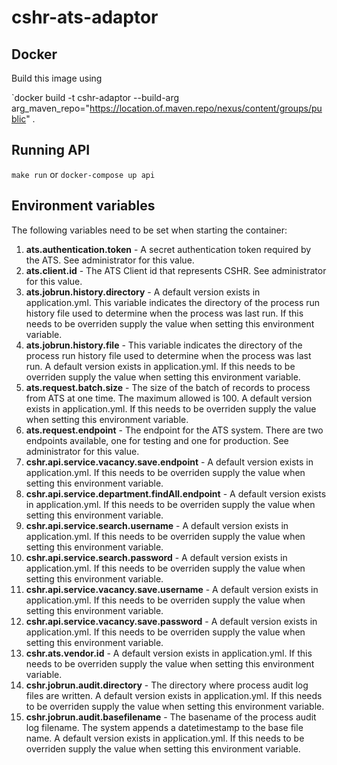 # cshr-ats-adaptor

## Docker

Build this image using

`docker build -t cshr-adaptor --build-arg arg_maven_repo="https://location.of.maven.repo/nexus/content/groups/public" .

## Running API

`make run` or `docker-compose up api`



## Environment variables
The following variables need to be set when starting the container:

1. **ats.authentication.token** - A secret authentication token required by the ATS. See administrator for this value. 
1. **ats.client.id** - The ATS Client id that represents CSHR. See administrator for this value. 
1. **ats.jobrun.history.directory** - A default version exists in application.yml.  This variable indicates the directory of the process run history file used to determine when the process was last run. If this needs to be overriden supply the value when setting this environment variable. 
1. **ats.jobrun.history.file** - This variable indicates the directory of the process run history file used to determine when the process was last run. A default version exists in application.yml.  If this needs to be overriden supply the value when setting this environment variable. 
1. **ats.request.batch.size** - The size of the batch of records to process from ATS at one time. The maximum allowed is 100. A default version exists in application.yml.  If this needs to be overriden supply the value when setting this environment variable.
1. **ats.request.endpoint** - The endpoint for the ATS system. There are two endpoints available, one for testing and one for production. See administrator for this value. 
1. **cshr.api.service.vacancy.save.endpoint** - A default version exists in application.yml.  If this needs to be overriden supply the value when setting this environment variable. 
1. **cshr.api.service.department.findAll.endpoint** - A default version exists in application.yml.  If this needs to be overriden supply the value when setting this environment variable. 
1. **cshr.api.service.search.username** - A default version exists in application.yml.  If this needs to be overriden supply the value when setting this environment variable. 
1. **cshr.api.service.search.password** - A default version exists in application.yml.  If this needs to be overriden supply the value when setting this environment variable. 
1. **cshr.api.service.vacancy.save.username** - A default version exists in application.yml.  If this needs to be overriden supply the value when setting this environment variable. 
1. **cshr.api.service.vacancy.save.password** - A default version exists in application.yml.  If this needs to be overriden supply the value when setting this environment variable. 
1. **cshr.ats.vendor.id** - A default version exists in application.yml.  If this needs to be overriden supply the value when setting this environment variable.  
1. **cshr.jobrun.audit.directory** - The directory where process audit log files are written. A default version exists in application.yml.  If this needs to be overriden supply the value when setting this environment variable. 
1. **cshr.jobrun.audit.basefilename** - The basename of the process audit log filename. The system appends a datetimestamp to the base file name. A default version exists in application.yml.  If this needs to be overriden supply the value when setting this environment variable. 
